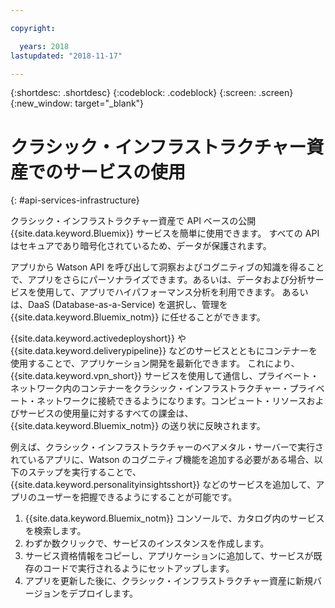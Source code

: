 ```yaml
---

copyright:

  years: 2018
lastupdated: "2018-11-17"

---
```


{:shortdesc: .shortdesc}
{:codeblock: .codeblock}
{:screen: .screen}
{:new_window: target="_blank"}


# クラシック・インフラストラクチャー資産でのサービスの使用
{: #api-services-infrastructure}

クラシック・インフラストラクチャー資産で API ベースの公開 {{site.data.keyword.Bluemix}} サービスを簡単に使用できます。 すべての API はセキュアであり暗号化されているため、データが保護されます。

アプリから Watson API を呼び出して洞察およびコグニティブの知識を得ることで、アプリをさらにパーソナライズできます。あるいは、データおよび分析サービスを使用して、アプリでハイパフォーマンス分析を利用できます。 あるいは、DaaS (Database-as-a-Service) を選択し、管理を {{site.data.keyword.Bluemix_notm}} に任せることができます。

{{site.data.keyword.activedeployshort}} や {{site.data.keyword.deliverypipeline}} などのサービスとともにコンテナーを使用することで、アプリケーション開発を最新化できます。 これにより、{{site.data.keyword.vpn_short}} サービスを使用して通信し、プライベート・ネットワーク内のコンテナーをクラシック・インフラストラクチャー・プライベート・ネットワークに接続できるようになります。コンピュート・リソースおよびサービスの使用量に対するすべての課金は、{{site.data.keyword.Bluemix_notm}} の送り状に反映されます。

例えば、クラシック・インフラストラクチャーのベアメタル・サーバーで実行されているアプリに、Watson のコグニティブ機能を追加する必要がある場合、以下のステップを実行することで、{{site.data.keyword.personalityinsightsshort}} などのサービスを追加して、アプリのユーザーを把握できるようにすることが可能です。

1. {{site.data.keyword.Bluemix_notm}} コンソールで、カタログ内のサービスを検索します。
2. わずか数クリックで、サービスのインスタンスを作成します。
3. サービス資格情報をコピーし、アプリケーションに追加して、サービスが既存のコードで実行されるようにセットアップします。
4. アプリを更新した後に、クラシック・インフラストラクチャー資産に新規バージョンをデプロイします。

